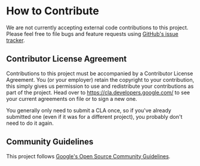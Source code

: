 # How to Contribute

We are not currently accepting external code contributions to this project.
Please feel free to file bugs and feature requests using
[GitHub's issue tracker](https://github.com/google/file_based_test_driver/issues/new).

## Contributor License Agreement

Contributions to this project must be accompanied by a Contributor License
Agreement. You (or your employer) retain the copyright to your contribution,
this simply gives us permission to use and redistribute your contributions as
part of the project. Head over to <https://cla.developers.google.com/> to see
your current agreements on file or to sign a new one.

You generally only need to submit a CLA once, so if you've already submitted
one (even if it was for a different project), you probably don't need to do it
again.

## Community Guidelines

This project follows
[Google's Open Source Community Guidelines](https://opensource.google.com/conduct/).
